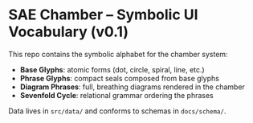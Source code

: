 # SAE Chamber – Symbolic UI Vocabulary (v0.1)

This repo contains the symbolic alphabet for the chamber system:

- **Base Glyphs**: atomic forms (dot, circle, spiral, line, etc.)
- **Phrase Glyphs**: compact seals composed from base glyphs
- **Diagram Phrases**: full, breathing diagrams rendered in the chamber
- **Sevenfold Cycle**: relational grammar ordering the phrases

Data lives in `src/data/` and conforms to schemas in `docs/schema/`.
